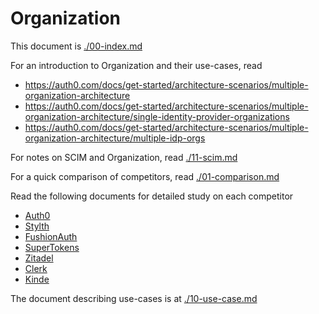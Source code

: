 # Organization

This document is [./00-index.md](./00-index.md)

For an introduction to Organization and their use-cases, read

- https://auth0.com/docs/get-started/architecture-scenarios/multiple-organization-architecture
- https://auth0.com/docs/get-started/architecture-scenarios/multiple-organization-architecture/single-identity-provider-organizations
- https://auth0.com/docs/get-started/architecture-scenarios/multiple-organization-architecture/multiple-idp-orgs

For notes on SCIM and Organization, read [./11-scim.md](./11-scim.md)

For a quick comparison of competitors, read [./01-comparison.md](./01-comparison.md)

Read the following documents for detailed study on each competitor
- [Auth0](./02-auth0.md)
- [Stylth](./03-stytch.md)
- [FushionAuth](./04-fushionauth.md)
- [SuperTokens](./05-supertokens.md)
- [Zitadel](./06-zitadel.md)
- [Clerk](./07-clerk.md)
- [Kinde](./08-kinde.md)

The document describing use-cases is at [./10-use-case.md](./10-use-case.md)
